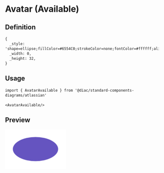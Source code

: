 # Avatar (Available)

## Definition

```
{
  _style: 'shape=ellipse;fillColor=#6554C0;strokeColor=none;fontColor=#ffffff;align=center;verticalAlign=middle;whiteSpace=wrap;fontSize=17;fontStyle=1;html=1;sketch=0;',
  _width: 0,
  _height: 32,
}
```

## Usage

```
import { AvatarAvailable } from '@diac/standard-components-diagrams/atlassian'

<AvatarAvailable/>
```

## Preview

<img src="./avatar-available.png" width="200"/>
